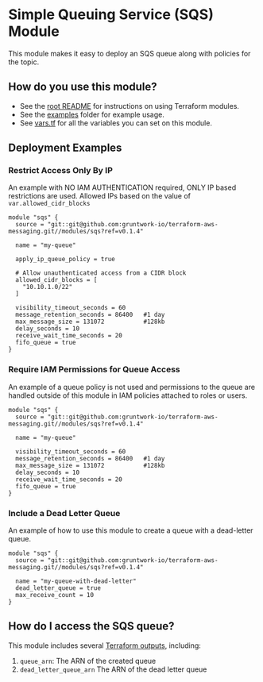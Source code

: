 # Simple Queuing Service (SQS) Module 

This module makes it easy to deploy an SQS queue along with policies for the topic.

## How do you use this module?

* See the [root README](/README.md) for instructions on using Terraform modules.
* See the [examples](/examples) folder for example usage.
* See [vars.tf](./vars.tf) for all the variables you can set on this module.

## Deployment Examples

### Restrict Access Only By IP

An example with NO IAM AUTHENTICATION required, ONLY IP based restrictions are used. Allowed IPs based on the value of `var.allowed_cidr_blocks`

```hcl-terraform
module "sqs" {
  source = "git::git@github.com:gruntwork-io/terraform-aws-messaging.git//modules/sqs?ref=v0.1.4"

  name = "my-queue"

  apply_ip_queue_policy = true

  # Allow unauthenticated access from a CIDR block
  allowed_cidr_blocks = [
    "10.10.1.0/22"
  ]
  
  visibility_timeout_seconds = 60
  message_retention_seconds = 86400   #1 day
  max_message_size = 131072           #128kb
  delay_seconds = 10
  receive_wait_time_seconds = 20
  fifo_queue = true
}
```

### Require IAM Permissions for Queue Access

An example of a queue policy is not used and permissions to the queue are handled outside of this module in IAM policies attached to roles or users.

```hcl-terraform
module "sqs" {
  source = "git::git@github.com:gruntwork-io/terraform-aws-messaging.git//modules/sqs?ref=v0.1.4"

  name = "my-queue"
  
  visibility_timeout_seconds = 60
  message_retention_seconds = 86400   #1 day
  max_message_size = 131072           #128kb
  delay_seconds = 10
  receive_wait_time_seconds = 20
  fifo_queue = true
}
```

### Include a Dead Letter Queue

An example of how to use this module to create a queue with a dead-letter queue.

```hcl-terraform
module "sqs" {
  source = "git::git@github.com:gruntwork-io/terraform-aws-messaging.git//modules/sqs?ref=v0.1.4"

  name = "my-queue-with-dead-letter"
  dead_letter_queue = true
  max_receive_count = 10
}
```

## How do I access the SQS queue?

This module includes several [Terraform outputs](https://www.terraform.io/intro/getting-started/outputs.html),
including:

1. `queue_arn`: The ARN of the created queue
1. `dead_letter_queue_arn` The ARN of the dead letter queue

